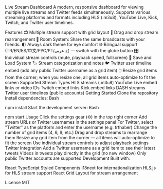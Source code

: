 
Live Stream Dashboard
A modern, responsive dashboard for viewing multiple live streams and Twitter feeds simultaneously. Supports various streaming platforms and formats including HLS (.m3u8), YouTube Live, Kick, Twitch, and Twitter user timelines.

Features
📺 Multiple stream support with grid layout
🔄 Drag and drop stream rearrangement
🤝 Room System: Share the same broadcasts with your friends.
🌓 Always dark theme for eye comfort
🌐 Bilingual support (TR/EN/ES/中文/РУС/PT/ع عربي) — switch with the globe button
🎛️ Individual stream controls (mute, playback speed, fullscreen)
💾 Save and Load System
🏷️ Stream categorization and notes
🐦 Twitter user timeline embed (add any public Twitter username as a grid item)
🖱️ Resize grid items from the corner; when you resize one, all grid items auto-optimize to fit the screen
Supported Stream Types
HLS streams (.m3u8)
YouTube Live embed links or video IDs
Twitch embed links
Kick embed links
DASH streams
Twitter user timelines (public accounts)
Getting Started
Clone the repository
Install dependencies:
Bash

npm install
Start the development server:
Bash

npm start
Usage
Click the settings gear (⚙️) in the top right corner
Add stream URLs or Twitter usernames in the settings panel
For Twitter, select "Twitter" as the platform and enter the username (e.g. trthaber)
Change the number of grid items (4, 6, 9, etc.)
Drag and drop streams to rearrange them
Resize any grid item from the corner — all items will auto-optimize to fit the screen
Use individual stream controls to adjust playback settings
Twitter Integration
Add a Twitter username as a grid item to see their latest tweets
Videos in tweets play directly in the grid (no new window)
Only public Twitter accounts are supported
Development
Built with:

React
TypeScript
Styled Components
i18next for internationalization
HLS.js for HLS stream support
React Grid Layout for stream arrangement

License
MIT
